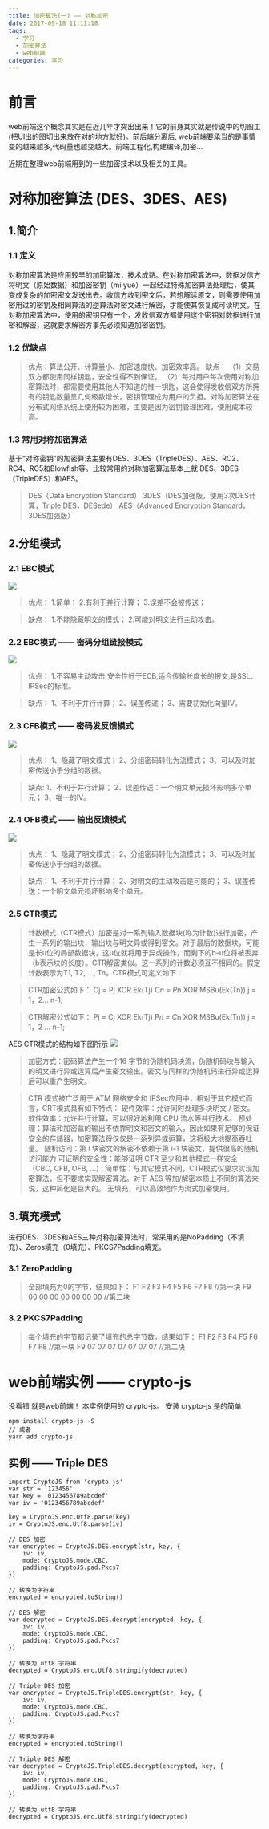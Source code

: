 ```yaml
---
title: 加密算法(一) —— 对称加密
date: 2017-09-18 11:11:18
tags:
  - 学习
  - 加密算法
  - web前端
categories: 学习
---
```

# 前言

web前端这个概念其实是在近几年才突出出来！它的前身其实就是传说中的切图工(把UI出的图切出来放在对的地方就好)。前后端分离后, web前端要承当的是事情变的越来越多,代码量也越变越大。前端工程化,构建编译,加密...

近期在整理web前端用到的一些加密技术以及相关的工具。

# 对称加密算法 (DES、3DES、AES)
## 1.简介
### 1.1 定义
对称加密算法是应用较早的加密算法，技术成熟。在对称加密算法中，数据发信方将明文（原始数据）和加密密钥（mi yue）一起经过特殊加密算法处理后，使其变成复杂的加密密文发送出去。收信方收到密文后，若想解读原文，则需要使用加密用过的密钥及相同算法的逆算法对密文进行解密，才能使其恢复成可读明文。在对称加密算法中，使用的密钥只有一个，发收信双方都使用这个密钥对数据进行加密和解密，这就要求解密方事先必须知道加密密钥。
### 1.2 优缺点
> 优点：算法公开、计算量小、加密速度快、加密效率高。
> 缺点：
>（1）交易双方都使用同样钥匙，安全性得不到保证。
>（2）每对用户每次使用对称加密算法时，都需要使用其他人不知道的惟一钥匙，这会使得发收信双方所拥有的钥匙数量呈几何级数增长，密钥管理成为用户的负担。对称加密算法在分布式网络系统上使用较为困难，主要是因为密钥管理困难，使用成本较高。
### 1.3 常用对称加密算法
基于“对称密钥”的加密算法主要有DES、3DES（TripleDES）、AES、RC2、RC4、RC5和Blowfish等。比较常用的对称加密算法基本上就 DES、3DES（TripleDES）和AES。

> DES（Data Encryption Standard）
> 3DES（DES加强版，使用3次DES计算，Triple DES，DESede）
> AES（Advanced Encryption Standard，3DES加强版）

## 2.分组模式
### 2.1 EBC模式
![](/images/des_ebc.jpg)

> 优点：
> 1.简单；
> 2.有利于并行计算；
> 3.误差不会被传送；

> 缺点：
> 1.不能隐藏明文的模式；
> 2.可能对明文进行主动攻击。

### 2.2 EBC模式 —— 密码分组链接模式
![](/images/des_cbc.jpg)

> 优点：
> 1.不容易主动攻击,安全性好于ECB,适合传输长度长的报文,是SSL、IPSec的标准。

> 缺点：
> 1、不利于并行计算；
> 2、误差传递；
> 3、需要初始化向量IV。

### 2.3 CFB模式 —— 密码发反馈模式
![](/images/des_cbc.jpg)

> 优点：
> 1、隐藏了明文模式；
> 2、分组密码转化为流模式；
> 3、可以及时加密传送小于分组的数据。

> 缺点:
> 1、不利于并行计算；
> 2、误差传送：一个明文单元损坏影响多个单元；
> 3、唯一的IV。

### 2.4 OFB模式 —— 输出反馈模式
![](/images/des_ofb.jpg)

> 优点：
> 1、隐藏了明文模式；
> 2、分组密码转化为流模式；
> 3、可以及时加密传送小于分组的数据。

> 缺点：
> 1、不利于并行计算；
> 2、对明文的主动攻击是可能的；
> 3、误差传送：一个明文单元损坏影响多个单元。

### 2.5 CTR模式

> 计数模式（CTR模式）加密是对一系列输入数据块(称为计数)进行加密，产生一系列的输出块，输出块与明文异或得到密文。对于最后的数据块，可能是长u位的局部数据块，这u位就将用于异或操作，而剩下的b-u位将被丢弃（b表示块的长度）。CTR解密类似。这一系列的计数必须互不相同的。假定计数表示为T1, T2, …, Tn。CTR模式可定义如下：

> CTR加密公式如下：
> Cj = Pj XOR Ek(Tj)
> C*n = P*n XOR MSBu(Ek(Tn)) j = 1，2… n-1;

> CTR解密公式如下：
> Pj = Cj XOR Ek(Tj)
> P*n = C*n XOR MSBu(Ek(Tn)) j = 1，2 … n-1;

AES CTR模式的结构如下图所示
![](/images/des_ctr.jpg)

> 加密方式：密码算法产生一个16 字节的伪随机码块流，伪随机码块与输入的明文进行异或运算后产生密文输出。密文与同样的伪随机码进行异或运算后可以重产生明文。

> CTR 模式被广泛用于 ATM 网络安全和 IPSec应用中，相对于其它模式而言，CRT模式具有如下特点：
> 硬件效率：允许同时处理多块明文 / 密文。
> 软件效率：允许并行计算，可以很好地利用 CPU 流水等并行技术。
> 预处理：算法和加密盒的输出不依靠明文和密文的输入，因此如果有足够的保证安全的存储器，加密算法将仅仅是一系列异或运算，这将极大地提高吞吐量。
> 随机访问：第 i 块密文的解密不依赖于第 i-1 块密文，提供很高的随机访问能力
> 可证明的安全性：能够证明 CTR 至少和其他模式一样安全（CBC, CFB, OFB, ...）
> 简单性：与其它模式不同，CTR模式仅要求实现加密算法，但不要求实现解密算法。对于 AES 等加/解密本质上不同的算法来说，这种简化是巨大的。
> 无填充，可以高效地作为流式加密使用。

## 3.填充模式
进行DES、3DES和AES三种对称加密算法时，常采用的是NoPadding（不填充）、Zeros填充（0填充）、PKCS7Padding填充。
### 3.1 ZeroPadding

> 全部填充为0的字节，结果如下：
> F1 F2 F3 F4 F5 F6 F7 F8   //第一块
> F9 00 00 00 00 00 00 00 //第二块

### 3.2 PKCS7Padding

> 每个填充的字节都记录了填充的总字节数，结果如下：
> F1 F2 F3 F4 F5 F6 F7 F8   //第一块
> F9 07 07 07 07 07 07 07 //第二块


# web前端实例 —— crypto-js
没看错 就是web前端！ 本实例使用的 crypto-js。
安装 crypto-js 是的简单

```
npm install crypto-js -S
// 或者
yarn add crypto-js
```

## 实例 —— Triple DES

```
import CryptoJS from 'crypto-js'
var str = '123456'
var key = '0123456789abcdef'
var iv = '0123456789abcdef'
 
key = CryptoJS.enc.Utf8.parse(key)
iv = CryptoJS.enc.Utf8.parse(iv)
 
// DES 加密
var encrypted = CryptoJS.DES.encrypt(str, key, {
    iv: iv,
    mode: CryptoJS.mode.CBC,
    padding: CryptoJS.pad.Pkcs7
})
 
// 转换为字符串
encrypted = encrypted.toString()
 
// DES 解密
var decrypted = CryptoJS.DES.decrypt(encrypted, key, {
    iv: iv,
    mode: CryptoJS.mode.CBC,
    padding: CryptoJS.pad.Pkcs7
})
 
// 转换为 utf8 字符串
decrypted = CryptoJS.enc.Utf8.stringify(decrypted)
 
// Triple DES 加密
var encrypted = CryptoJS.TripleDES.encrypt(str, key, {
    iv: iv,
    mode: CryptoJS.mode.CBC,
    padding: CryptoJS.pad.Pkcs7
})
 
// 转换为字符串
encrypted = encrypted.toString()
 
// Triple DES 解密
var decrypted = CryptoJS.TripleDES.decrypt(encrypted, key, {
    iv: iv,
    mode: CryptoJS.mode.CBC,
    padding: CryptoJS.pad.Pkcs7
})
 
// 转换为 utf8 字符串
decrypted = CryptoJS.enc.Utf8.stringify(decrypted)
```